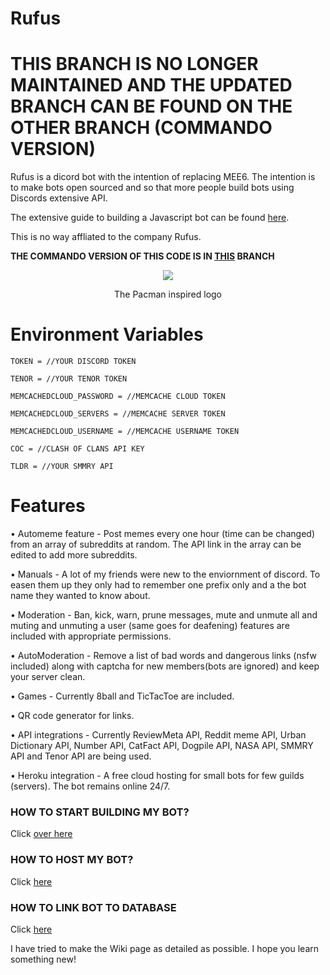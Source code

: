 # Rufus

# THIS BRANCH IS NO LONGER MAINTAINED AND THE UPDATED BRANCH CAN BE FOUND ON THE OTHER BRANCH (COMMANDO VERSION)

Rufus is a dicord bot with the intention of replacing MEE6. The intention is to make bots open sourced and so that more people build bots using Discords extensive API.

The extensive guide to building a Javascript bot can be found [here](https://www.discordjs.guide).

This is no way affliated to the company Rufus.

**THE COMMANDO VERSION OF THIS CODE IS IN [THIS](https://github.com/anjannair/Rufus-Discord-Bot/tree/commando) BRANCH**

<div align="center">
<img src="https://github.com/anjannair/Rufus-Discord-Bot/blob/master/images/Rufus.png" >
<p>The Pacman inspired logo</p>
</div>

# Environment Variables
```
TOKEN = //YOUR DISCORD TOKEN

TENOR = //YOUR TENOR TOKEN

MEMCACHEDCLOUD_PASSWORD = //MEMCACHE CLOUD TOKEN

MEMCACHEDCLOUD_SERVERS = //MEMCACHE SERVER TOKEN

MEMCACHEDCLOUD_USERNAME = //MEMCACHE USERNAME TOKEN

COC = //CLASH OF CLANS API KEY

TLDR = //YOUR SMMRY API
```

# Features
• Automeme feature - Post memes every one hour (time can be changed) from an array of subreddits at random. The API link in the array can be edited to add more subreddits.


• Manuals - A lot of my friends were new to the enviornment of discord. To easen them up they only had to remember one prefix only and a the bot name they wanted to know about.

• Moderation - Ban, kick, warn, prune messages, mute and unmute all and muting and unmuting a user (same goes for deafening) features are included with appropriate permissions.

• AutoModeration - Remove a list of bad words and dangerous links (nsfw included) along with captcha for new members(bots are ignored) and keep your server clean.

• Games - Currently 8ball and TicTacToe are included.

• QR code generator for links.

• API integrations - Currently ReviewMeta API, Reddit meme API, Urban Dictionary API, Number API, CatFact API, Dogpile API, NASA API, SMMRY API and Tenor API are being used.

• Heroku integration - A free cloud hosting for small bots for few guilds (servers). The bot remains online 24/7.

### HOW TO START BUILDING MY BOT? 
Click [over here](https://github.com/anjannair/Rufus-Discord-Bot/wiki)  

### HOW TO HOST MY BOT?
Click [here](https://github.com/anjannair/Rufus-Discord-Bot/wiki/The-Heroku-Hosting)

### HOW TO LINK BOT TO DATABASE
Click [here](https://github.com/anjannair/Rufus-Discord-Bot/wiki/Using-A-Database-With-Heroku-And-More-(Memcache))

I have tried to make the Wiki page as detailed as possible. I hope you learn something new!
